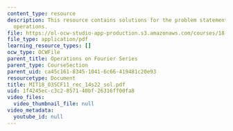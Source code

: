 ```yaml
---
content_type: resource
description: This resource contains solutions for the problem statements related to
  operations.
file: https://ol-ocw-studio-app-production.s3.amazonaws.com/courses/18-03sc-differential-equations-fall-2011/1f4245ecc3c2857140bf26316ff00fa8_MIT18_03SCF11_rec_14s22_sol.pdf
file_type: application/pdf
learning_resource_types: []
ocw_type: OCWFile
parent_title: Operations on Fourier Series
parent_type: CourseSection
parent_uid: ca45c161-8345-1041-6c66-419481c20e93
resourcetype: Document
title: MIT18_03SCF11_rec_14s22_sol.pdf
uid: 1f4245ec-c3c2-8571-40bf-26316ff00fa8
video_files:
  video_thumbnail_file: null
video_metadata:
  youtube_id: null
---
```

